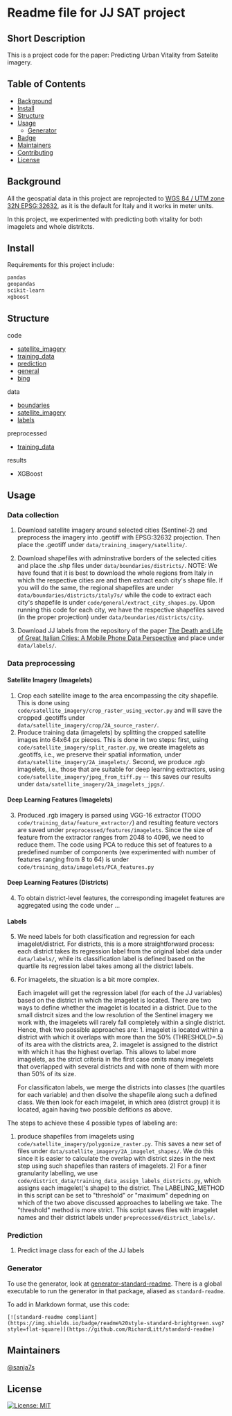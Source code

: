 # Readme file for JJ SAT project

## Short Description
This is a project code for the paper: Predicting Urban Vitality from Satelite imagery.


## Table of Contents

- [Background](#background)
- [Install](#install)
- [Structure](#structure)
- [Usage](#usage)
	- [Generator](#generator)
- [Badge](#badge)
- [Maintainers](#maintainers)
- [Contributing](#contributing)
- [License](#license)


## Background
All the geospatial data in this project are reprojected to [WGS 84 / UTM zone 32N EPSG:32632](http://pacificprojections.spc.int/32632), as it is the default for Italy and it works in meter units. 

In this project, we experimented with predicting both vitality for both imagelets and whole distritcts.


## Install
Requirements for this project include:
```sh
pandas
geopandas
scikit-learn 
xgboost
```

## Structure
code
  * [satellite_imagery](code/satellite_imagery)
  * [training_data](code/training_data)
  * [prediction](code/prediction)
  * [general](code/general)
  * [bing](code/bing)

data
  * [boundaries](data/boundaries)
  * [satellite_imagery](data/satellite_imagery)
  * [labels](data/labels)

preprocessed
  * [training_data](preprocessed/training_data)

results
  * XGBoost

## Usage

### Data collection
1. Download satellite imagery around selected cities (Sentinel-2) and preprocess the imagery into .geotiff with EPSG:32632 projection. Then place the .geotiff under `data/training_imagery/satellite/`.

2. Download shapefiles with adminstrative borders of the selected cities and place the .shp files under `data/boundaries/districts/`. NOTE: We have found that it is best to download the whole regions from Italy in which the respective cities are and then extract each city's shape file. If you will do the same, the regional shapefiles are under `data/boundaries/districts/italy7s/` while the code to extract each city's shapefile is under `code/general/extract_city_shapes.py`. Upon running this code for each city, we have the respective shapefiles saved (in the proper projection) under `data/boundaries/districts/city`.

3. Download JJ labels from the repository of the paper [The Death and Life of Great Italian Cities: A Mobile Phone Data Perspective](https://github.com/denadai2/jacobs_urban_planning) and place under `data/labels/`.

### Data preprocessing

#### Satellite Imagery (Imagelets)
1. Crop each satellite image to the area encompassing the city shapefile. This is done using `code/satellite_imagery/crop_raster_using_vector.py` and will save the cropped .geotiffs under `data/satellite_imagery/crop/2A_source_raster/`. 
2. Produce training data (imagelets) by splitting the cropped satellite images into 64x64 px pieces. This is done in two steps: first, using `code/satellite_imagery/split_raster.py`, we create imagelets as .geotiffs, i.e., we preserve their spatial information, under `data/satellite_imagery/2A_imagelets/`. Second, we produce .rgb imagelets, i.e., those that are suitable for deep learning extractors, using `code/satellite_imagery/jpeg_from_tiff.py` -- this saves our results under `data/satellite_imagery/2A_imagelets_jpgs/`.

#### Deep Learning Features (Imagelets)
3. Produced .rgb imagery is parsed using VGG-16 extractor (TODO `code/training_data/feature_extractor/`) and resulting feature vectors are saved under `preprocessed/features/imagelets`. Since the size of feature from the extractor ranges from 2048 to 4096, we need to reduce them. The code using PCA to reduce this set of features to a predefined number of components (we experimented with number of features ranging from 8 to 64) is under `code/training_data/imagelets/PCA_features.py`

#### Deep Learning Features (Districts)
4. To obtain district-level features, the corresponding imagelet features are aggregated using the code under ... 

#### Labels
5. We need labels for both classification and regression for each imagelet/district. For districts, this is a more straightforward process: each district takes its regression label from the original label data under `data/labels/`, while its classification label is defined based on the quartile its regression label takes among all the district labels. 


6. For imagelets, the situation is a bit more complex. 

	Each imagelet will get the regression label (for each of the JJ variables) based on the district in which the imagelet is located. There are two ways to define whether the imagelet is located in a district. Due to the small distrcit sizes and the low resolution of the Sentinel imagery we work with, the imagelets will rarely fall completely within a single district. Hence, thek two possible approaches are:
		1. imagelet is located within a district with which it overlaps with more than the 50% (THRESHOLD=.5) of its area with the districts area,
		2. imagelet is assigned to the district with which it has the highest overlap. This allows to label more imagelets, as the strict criteria in the first case omits many imegelets that overlapped with several districts and with none of them with more than 50% of its size. 


	For classificaton labels, we merge the districts into classes (the quartiles for each variable) and then disolve the shapefile along such a defined class. We then look for each imagelet, in which area (distrct group) it is located, again having two possible defitions as above. 


The steps to achieve these 4 possible types of labeling are:
1) produce shapefiles from imagelets using `code/satellite_imagery/polygonize_raster.py`. This saves a new set of files under `data/satellite_imagery/2A_imagelet_shapes/`. We do this since it is easier to calculate the overlap with district sizes in the next step using such shapefiles than rasters of imagelets. 2) For a finer granularity labelling, we use `code/district_data/training_data_assign_labels_districts.py`, which assigns each imagelet('s shape) to the district. The LABELING_METHOD in this script can be set to "threshold" or "maximum" depedning on which of the two above discussed approaches to labelling we take. The "threshold" method is more strict. This script saves files with imagelet names and their district labels under `preprocessed/district_labels/`.


### Prediction
1. Predict image class for each of the JJ labels

### Generator

To use the generator, look at [generator-standard-readme](https://github.com/RichardLitt/generator-standard-readme). There is a global executable to run the generator in that package, aliased as `standard-readme`.



To add in Markdown format, use this code:

```
[![standard-readme compliant](https://img.shields.io/badge/readme%20style-standard-brightgreen.svg?style=flat-square)](https://github.com/RichardLitt/standard-readme)
```



## Maintainers

[@sanja7s](https://github.com/sanja7s)



## License

[![License: MIT](https://img.shields.io/badge/License-MIT-yellow.svg)](https://opensource.org/licenses/MIT)
